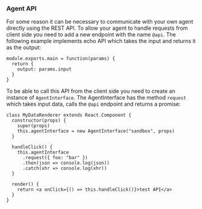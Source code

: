 ### Agent API

For some reason it can be necessary to communicate with your own agent directly using the REST API. To allow your agent to handle requests from client side you need to add a new endpoint with the name `@api`. The following example implements echo API which takes the input and returns it as the output:

```
module.exports.main = function(params) {
  return {
    output: params.input
  }
}
```

To be able to call this API from the client side you need to create an instance of `AgentInterface`. The AgentInterface has the method `request` which takes input data, calls the `@api` endpoint and returns a promise:

```
class MyDataRenderer extends React.Component {
  constructor(props) {
    super(props)
    this.agentInterface = new AgentInterface("sandbox", props)
  }

  handleClick() {
    this.agentInterface
      .request({ foo: "bar" })
      .then(json => console.log(json))
      .catch(xhr => console.log(xhr))
  }

  render() {
    return <a onClick={() => this.handleClick()}>test API</a>
  }
}
```
